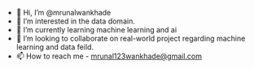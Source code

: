 - 👋 Hi, I’m @mrunalwankhade
- 👀 I’m interested in the data domain.
- 🌱 I’m currently learning machine learning and ai
- 💞️ I’m looking to collaborate on real-world project regarding machine learning and data feild.
- 📫 How to reach me - mrunal123wankhade@gmail.com

<!---
mrunalwankhade/mrunalwankhade is a ✨ special ✨ repository because its `README.md` (this file) appears on your GitHub profile.
You can click the Preview link to take a look at your changes.
--->
